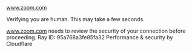 www.zoom.com

Verifying you are human. This may take a few seconds.

www.zoom.com needs to review the security of your connection before proceeding.
Ray ID: 95a768a3fe85fa32
Performance & security by Cloudflare